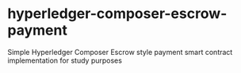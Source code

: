 # hyperledger-composer-escrow-payment
Simple Hyperledger Composer Escrow style payment smart contract implementation for study purposes
